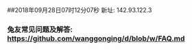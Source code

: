 ##2018年09月28日07时12分07秒 新址: 142.93.122.3
### 兔友常见问题及解答: https://github.com/wanggonging/d/blob/w/FAQ.md
